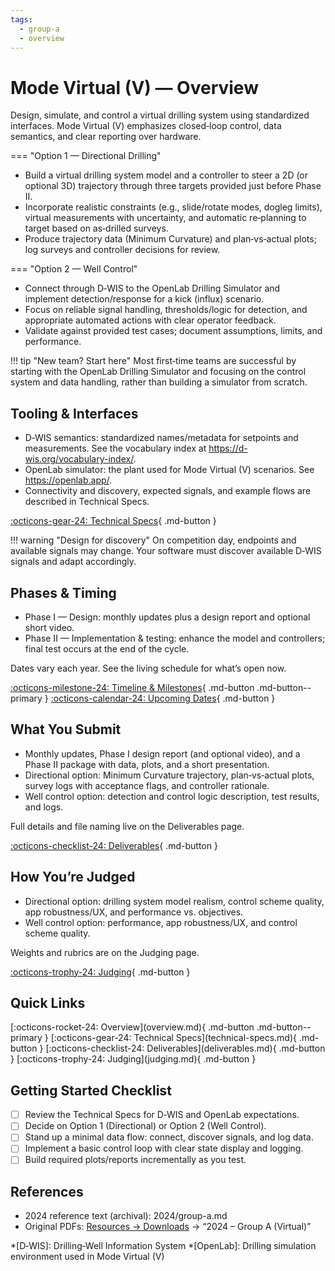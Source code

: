 ```yaml
---
tags:
  - group-a
  - overview
---
```


# Mode Virtual (V) — Overview

Design, simulate, and control a virtual drilling system using standardized interfaces. Mode Virtual (V) emphasizes closed‑loop control, data semantics, and clear reporting over hardware.

=== "Option 1 — Directional Drilling"

- Build a virtual drilling system model and a controller to steer a 2D (or optional 3D) trajectory through three targets provided just before Phase II.
- Incorporate realistic constraints (e.g., slide/rotate modes, dogleg limits), virtual measurements with uncertainty, and automatic re‑planning to target based on as‑drilled surveys.
- Produce trajectory data (Minimum Curvature) and plan‑vs‑actual plots; log surveys and controller decisions for review.

=== "Option 2 — Well Control"

- Connect through D‑WIS to the OpenLab Drilling Simulator and implement detection/response for a kick (influx) scenario.
- Focus on reliable signal handling, thresholds/logic for detection, and appropriate automated actions with clear operator feedback.
- Validate against provided test cases; document assumptions, limits, and performance.

!!! tip "New team? Start here"
    Most first‑time teams are successful by starting with the OpenLab Drilling Simulator and focusing on the control system and data handling, rather than building a simulator from scratch.

## Tooling & Interfaces

- D‑WIS semantics: standardized names/metadata for setpoints and measurements. See the vocabulary index at https://d-wis.org/vocabulary-index/.
- OpenLab simulator: the plant used for Mode Virtual (V) scenarios. See https://openlab.app/.
- Connectivity and discovery, expected signals, and example flows are described in Technical Specs.

[:octicons-gear-24: Technical Specs](technical-specs.md){ .md-button }

!!! warning "Design for discovery"
    On competition day, endpoints and available signals may change. Your software must discover available D‑WIS signals and adapt accordingly.

## Phases & Timing

- Phase I — Design: monthly updates plus a design report and optional short video.
- Phase II — Implementation & testing: enhance the model and controllers; final test occurs at the end of the cycle.

Dates vary each year. See the living schedule for what’s open now.

[:octicons-milestone-24: Timeline & Milestones](../../competition/timeline.md){ .md-button .md-button--primary }
[:octicons-calendar-24: Upcoming Dates](../../competition/upcoming.md){ .md-button }

## What You Submit

- Monthly updates, Phase I design report (and optional video), and a Phase II package with data, plots, and a short presentation.
- Directional option: Minimum Curvature trajectory, plan‑vs‑actual plots, survey logs with acceptance flags, and controller rationale.
- Well control option: detection and control logic description, test results, and logs.

Full details and file naming live on the Deliverables page.

[:octicons-checklist-24: Deliverables](deliverables.md){ .md-button }

## How You’re Judged

- Directional option: drilling system model realism, control scheme quality, app robustness/UX, and performance vs. objectives.
- Well control option: performance, app robustness/UX, and control scheme quality.

Weights and rubrics are on the Judging page.

[:octicons-trophy-24: Judging](judging.md){ .md-button }

## Quick Links

<div class="btn-row" markdown>
[:octicons-rocket-24: Overview](overview.md){ .md-button .md-button--primary }
[:octicons-gear-24: Technical Specs](technical-specs.md){ .md-button }
[:octicons-checklist-24: Deliverables](deliverables.md){ .md-button }
[:octicons-trophy-24: Judging](judging.md){ .md-button }
</div>

## Getting Started Checklist

- [ ] Review the Technical Specs for D‑WIS and OpenLab expectations.
- [ ] Decide on Option 1 (Directional) or Option 2 (Well Control).
- [ ] Stand up a minimal data flow: connect, discover signals, and log data.
- [ ] Implement a basic control loop with clear state display and logging.
- [ ] Build required plots/reports incrementally as you test.

## References

- 2024 reference text (archival): 2024/group-a.md
- Original PDFs: [Resources → Downloads](../../resources/downloads.md) → “2024 – Group A (Virtual)”

*[D‑WIS]: Drilling‑Well Information System
*[OpenLab]: Drilling simulation environment used in Mode Virtual (V)
